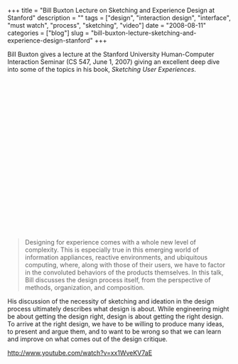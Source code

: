 +++
title = "Bill Buxton Lecture on Sketching and Experience Design at Stanford"
description = ""
tags = ["design", "interaction design", "interface", "must watch", "process", "sketching", "video"]
date = "2008-08-11"
categories = ["blog"]
slug = "bill-buxton-lecture-sketching-and-experience-design-stanford"
+++



  <p class="dek">Bill Buxton gives a lecture at the Stanford University Human-Computer Interaction Seminar (CS 547, June 1, 2007) giving an excellent deep dive into some of the topics in his book, <em>Sketching User Experiences</em>.</p>
<div class="video">
<object width="425" height="344"><param name="movie" value="http://www.youtube.com/v/xx1WveKV7aE&amp;hl=en&amp;fs=1"></param><param name="allowFullScreen" value="true"></param><embed src="http://www.youtube.com/v/xx1WveKV7aE&amp;hl=en&amp;fs=1" type="application/x-shockwave-flash" allowfullscreen="true" width="425" height="344"></embed></object></div>
<blockquote><p>Designing for experience comes with a whole new level of complexity. This is especially true in this emerging world of information appliances, reactive environments, and ubiquitous computing, where, along with those of their users, we have to factor in the convoluted behaviors of the products themselves. In this talk, Bill discusses the design process itself, from the perspective of methods, organization, and composition.</p></blockquote>
<p>His discussion of the necessity of sketching and ideation in the design process ultimately describes what design is about. While engineering might be about getting the design right, design is about getting the right design. To arrive at the right design, we have to be willing to produce many ideas, to present and argue them, and to want to be wrong so that we can learn and improve on what comes out of the design critique.</p>
    
  <a href="http://www.youtube.com/watch?v=xx1WveKV7aE">http://www.youtube.com/watch?v=xx1WveKV7aE</a>
